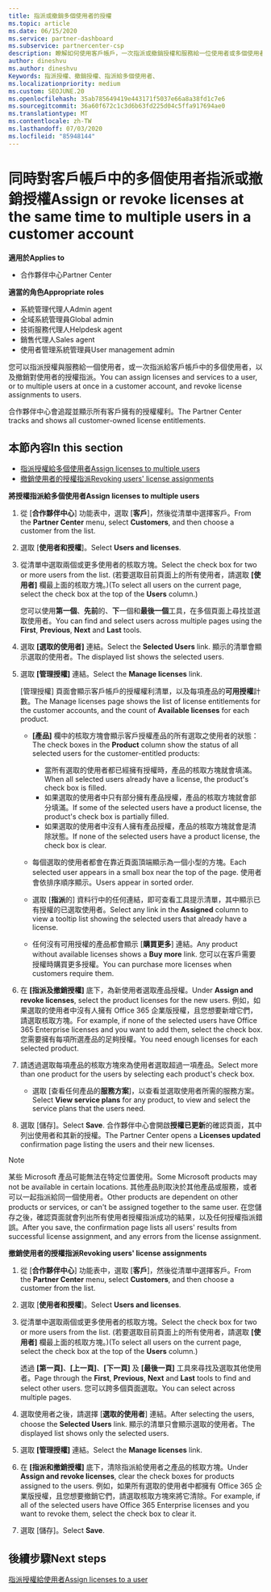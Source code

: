 ```yaml
---
title: 指派或撤銷多個使用者的授權
ms.topic: article
ms.date: 06/15/2020
ms.service: partner-dashboard
ms.subservice: partnercenter-csp
description: 瞭解如何使用客戶帳戶，一次指派或撤銷授權和服務給一位使用者或多個使用者。
author: dineshvu
ms.author: dineshvu
Keywords: 指派授權、撤銷授權、指派給多個使用者、
ms.localizationpriority: medium
ms.custom: SEOJUNE.20
ms.openlocfilehash: 35ab785649419e443171f5037e66a8a38fd1c7e6
ms.sourcegitcommit: 36a60f672c1c3d6b63fd225d04c5ffa917694ae0
ms.translationtype: MT
ms.contentlocale: zh-TW
ms.lasthandoff: 07/03/2020
ms.locfileid: "85948144"
---
```

# <a name="assign-or-revoke-licenses-at-the-same-time-to-multiple-users-in-a-customer-account"></a><span data-ttu-id="9222d-104">同時對客戶帳戶中的多個使用者指派或撤銷授權</span><span class="sxs-lookup"><span data-stu-id="9222d-104">Assign or revoke licenses at the same time to multiple users in a customer account</span></span>

<span data-ttu-id="9222d-105">**適用於**</span><span class="sxs-lookup"><span data-stu-id="9222d-105">**Applies to**</span></span>

- <span data-ttu-id="9222d-106">合作夥伴中心</span><span class="sxs-lookup"><span data-stu-id="9222d-106">Partner Center</span></span>

<span data-ttu-id="9222d-107">**適當的角色**</span><span class="sxs-lookup"><span data-stu-id="9222d-107">**Appropriate roles**</span></span>

- <span data-ttu-id="9222d-108">系統管理代理人</span><span class="sxs-lookup"><span data-stu-id="9222d-108">Admin agent</span></span>
- <span data-ttu-id="9222d-109">全域系統管理員</span><span class="sxs-lookup"><span data-stu-id="9222d-109">Global admin</span></span>
- <span data-ttu-id="9222d-110">技術服務代理人</span><span class="sxs-lookup"><span data-stu-id="9222d-110">Helpdesk agent</span></span>
- <span data-ttu-id="9222d-111">銷售代理人</span><span class="sxs-lookup"><span data-stu-id="9222d-111">Sales agent</span></span>
- <span data-ttu-id="9222d-112">使用者管理系統管理員</span><span class="sxs-lookup"><span data-stu-id="9222d-112">User management admin</span></span>

<span data-ttu-id="9222d-113">您可以指派授權與服務給一個使用者，或一次指派給客戶帳戶中的多個使用者，以及撤銷對使用者的授權指派。</span><span class="sxs-lookup"><span data-stu-id="9222d-113">You can assign licenses and services to a user, or to multiple users at once in a customer account, and revoke license assignments to users.</span></span>

<span data-ttu-id="9222d-114">合作夥伴中心會追蹤並顯示所有客戶擁有的授權權利。</span><span class="sxs-lookup"><span data-stu-id="9222d-114">The Partner Center tracks and shows all customer-owned license entitlements.</span></span>

## <a name="in-this-section"></a><span data-ttu-id="9222d-115">本節內容</span><span class="sxs-lookup"><span data-stu-id="9222d-115">In this section</span></span>


- [<span data-ttu-id="9222d-116">指派授權給多個使用者</span><span class="sxs-lookup"><span data-stu-id="9222d-116">Assign licenses to multiple users</span></span>](#assign-licenses-to-groups)
- [<span data-ttu-id="9222d-117">撤銷使用者的授權指派</span><span class="sxs-lookup"><span data-stu-id="9222d-117">Revoking users' license assignments</span></span>](#revoking-licenses)

<a href="" id="assign-licenses-to-groups"></a>
<span data-ttu-id="9222d-118">**將授權指派給多個使用者**</span><span class="sxs-lookup"><span data-stu-id="9222d-118">**Assign licenses to multiple users**</span></span>

1. <span data-ttu-id="9222d-119">從 [**合作夥伴中心**] 功能表中，選取 [**客戶**]，然後從清單中選擇客戶。</span><span class="sxs-lookup"><span data-stu-id="9222d-119">From the **Partner Center** menu, select **Customers**, and then choose a customer from the list.</span></span>

2. <span data-ttu-id="9222d-120">選取 [**使用者和授權**]。</span><span class="sxs-lookup"><span data-stu-id="9222d-120">Select **Users and licenses**.</span></span>

3. <span data-ttu-id="9222d-121">從清單中選取兩個或更多使用者的核取方塊。</span><span class="sxs-lookup"><span data-stu-id="9222d-121">Select the check box for two or more users from the list.</span></span> <span data-ttu-id="9222d-122">(若要選取目前頁面上的所有使用者，請選取 **\[使用者\]** 欄最上面的核取方塊。)</span><span class="sxs-lookup"><span data-stu-id="9222d-122">(To select all users on the current page, select the check box at the top of the **Users** column.)</span></span>

    <span data-ttu-id="9222d-123">您可以使用**第一個**、**先前**的、**下**一個和**最後一個**工具，在多個頁面上尋找並選取使用者。</span><span class="sxs-lookup"><span data-stu-id="9222d-123">You can find and select users across multiple pages using the **First**, **Previous**, **Next** and **Last** tools.</span></span>

4. <span data-ttu-id="9222d-124">選取 **\[選取的使用者\]** 連結。</span><span class="sxs-lookup"><span data-stu-id="9222d-124">Select the **Selected Users** link.</span></span> <span data-ttu-id="9222d-125">顯示的清單會顯示選取的使用者。</span><span class="sxs-lookup"><span data-stu-id="9222d-125">The displayed list shows the selected users.</span></span>

5. <span data-ttu-id="9222d-126">選取 **\[管理授權\]** 連結。</span><span class="sxs-lookup"><span data-stu-id="9222d-126">Select the **Manage licenses** link.</span></span>

    <span data-ttu-id="9222d-127">[管理授權] 頁面會顯示客戶帳戶的授權權利清單，以及每項產品的**可用授權**計數。</span><span class="sxs-lookup"><span data-stu-id="9222d-127">The Manage licenses page shows the list of license entitlements for the customer accounts, and the count of **Available licenses** for each product.</span></span>

    -   <span data-ttu-id="9222d-128">**\[產品\]** 欄中的核取方塊會顯示客戶授權產品的所有選取之使用者的狀態：</span><span class="sxs-lookup"><span data-stu-id="9222d-128">The check boxes in the **Product** column show the status of all selected users for the customer-entitled products:</span></span>

        -   <span data-ttu-id="9222d-129">當所有選取的使用者都已經擁有授權時，產品的核取方塊就會填滿。</span><span class="sxs-lookup"><span data-stu-id="9222d-129">When all selected users already have a license, the product's check box is filled.</span></span>
        -   <span data-ttu-id="9222d-130">如果選取的使用者中只有部分擁有產品授權，產品的核取方塊就會部分填滿。</span><span class="sxs-lookup"><span data-stu-id="9222d-130">If some of the selected users have a product license, the product's check box is partially filled.</span></span>
        -   <span data-ttu-id="9222d-131">如果選取的使用者中沒有人擁有產品授權，產品的核取方塊就會是清除狀態。</span><span class="sxs-lookup"><span data-stu-id="9222d-131">If none of the selected users have a product license, the check box is clear.</span></span>
    -   <span data-ttu-id="9222d-132">每個選取的使用者都會在靠近頁面頂端顯示為一個小型的方塊。</span><span class="sxs-lookup"><span data-stu-id="9222d-132">Each selected user appears in a small box near the top of the page.</span></span> <span data-ttu-id="9222d-133">使用者會依排序順序顯示。</span><span class="sxs-lookup"><span data-stu-id="9222d-133">Users appear in sorted order.</span></span>

    -   <span data-ttu-id="9222d-134">選取 [**指派**的] 資料行中的任何連結，即可查看工具提示清單，其中顯示已有授權的已選取使用者。</span><span class="sxs-lookup"><span data-stu-id="9222d-134">Select any link in the **Assigned** column to view a tooltip list showing the selected users that already have a license.</span></span>

    -   <span data-ttu-id="9222d-135">任何沒有可用授權的產品都會顯示 [**購買更多**] 連結。</span><span class="sxs-lookup"><span data-stu-id="9222d-135">Any product without available licenses shows a **Buy more** link.</span></span> <span data-ttu-id="9222d-136">您可以在客戶需要授權時購買更多授權。</span><span class="sxs-lookup"><span data-stu-id="9222d-136">You can purchase more licenses when customers require them.</span></span>

6.  <span data-ttu-id="9222d-137">在 **\[指派及撤銷授權\]** 底下，為新使用者選取產品授權。</span><span class="sxs-lookup"><span data-stu-id="9222d-137">Under **Assign and revoke licenses**, select the product licenses for the new users.</span></span> <span data-ttu-id="9222d-138">例如，如果選取的使用者中沒有人擁有 Office 365 企業版授權，且您想要新增它們，請選取核取方塊。</span><span class="sxs-lookup"><span data-stu-id="9222d-138">For example, if none of the selected users have Office 365 Enterprise licenses and you want to add them, select the check box.</span></span> <span data-ttu-id="9222d-139">您需要擁有每項所選產品的足夠授權。</span><span class="sxs-lookup"><span data-stu-id="9222d-139">You need enough licenses for each selected product.</span></span>

7. <span data-ttu-id="9222d-140">請透過選取每項產品的核取方塊來為使用者選取超過一項產品。</span><span class="sxs-lookup"><span data-stu-id="9222d-140">Select more than one product for the users by selecting each product's check box.</span></span>
    -   <span data-ttu-id="9222d-141">選取 [查看任何產品的**服務方案**]，以查看並選取使用者所需的服務方案。</span><span class="sxs-lookup"><span data-stu-id="9222d-141">Select **View service plans** for any product, to view and select the service plans that the users need.</span></span>

8. <span data-ttu-id="9222d-142">選取 [儲存]。</span><span class="sxs-lookup"><span data-stu-id="9222d-142">Select **Save**.</span></span> <span data-ttu-id="9222d-143">合作夥伴中心會開啟**授權已更新**的確認頁面，其中列出使用者和其新的授權。</span><span class="sxs-lookup"><span data-stu-id="9222d-143">The Partner Center opens a **Licenses updated** confirmation page listing the users and their new licenses.</span></span>

>[!NOTE]
><span data-ttu-id="9222d-144">某些 Microsoft 產品可能無法在特定位置使用。</span><span class="sxs-lookup"><span data-stu-id="9222d-144">Some Microsoft products may not be available in certain locations.</span></span> <span data-ttu-id="9222d-145">其他產品則取決於其他產品或服務，或者可以一起指派給同一個使用者。</span><span class="sxs-lookup"><span data-stu-id="9222d-145">Other products are dependent on other products or services, or can't be assigned together to the same user.</span></span> <span data-ttu-id="9222d-146">在您儲存之後，確認頁面就會列出所有使用者授權指派成功的結果，以及任何授權指派錯誤。</span><span class="sxs-lookup"><span data-stu-id="9222d-146">After you save, the confirmation page lists all users' results from successful license assignment, and any errors from the license assignment.</span></span>


<a href="" id="revoking-licenses"></a>
<span data-ttu-id="9222d-147">**撤銷使用者的授權指派**</span><span class="sxs-lookup"><span data-stu-id="9222d-147">**Revoking users' license assignments**</span></span>

1. <span data-ttu-id="9222d-148">從 [**合作夥伴中心**] 功能表中，選取 [**客戶**]，然後從清單中選擇客戶。</span><span class="sxs-lookup"><span data-stu-id="9222d-148">From the **Partner Center** menu, select **Customers**, and then choose a customer from the list.</span></span>

2. <span data-ttu-id="9222d-149">選取 [**使用者和授權**]。</span><span class="sxs-lookup"><span data-stu-id="9222d-149">Select **Users and licenses**.</span></span>

3. <span data-ttu-id="9222d-150">從清單中選取兩個或更多使用者的核取方塊。</span><span class="sxs-lookup"><span data-stu-id="9222d-150">Select the check box for two or more users from the list.</span></span> <span data-ttu-id="9222d-151">(若要選取目前頁面上的所有使用者，請選取 **\[使用者\]** 欄最上面的核取方塊。)</span><span class="sxs-lookup"><span data-stu-id="9222d-151">(To select all users on the current page, select the check box at the top of the **Users** column.)</span></span>

    <span data-ttu-id="9222d-152">透過 **\[第一頁\]**、**\[上一頁\]**、**\[下一頁\]** 及 **\[最後一頁\]** 工具來尋找及選取其他使用者。</span><span class="sxs-lookup"><span data-stu-id="9222d-152">Page through the **First**, **Previous**, **Next** and **Last** tools to find and select other users.</span></span> <span data-ttu-id="9222d-153">您可以跨多個頁面選取。</span><span class="sxs-lookup"><span data-stu-id="9222d-153">You can select across multiple pages.</span></span>

4. <span data-ttu-id="9222d-154">選取使用者之後，請選擇 [**選取的使用者**] 連結。</span><span class="sxs-lookup"><span data-stu-id="9222d-154">After selecting the users, choose the **Selected Users** link.</span></span> <span data-ttu-id="9222d-155">顯示的清單只會顯示選取的使用者。</span><span class="sxs-lookup"><span data-stu-id="9222d-155">The displayed list shows only the selected users.</span></span>

5. <span data-ttu-id="9222d-156">選取 **\[管理授權\]** 連結。</span><span class="sxs-lookup"><span data-stu-id="9222d-156">Select the **Manage licenses** link.</span></span>

6. <span data-ttu-id="9222d-157">在 **[指派和撤銷授權]** 底下，清除指派給使用者之產品的核取方塊。</span><span class="sxs-lookup"><span data-stu-id="9222d-157">Under **Assign and revoke licenses**, clear the check boxes for products assigned to the users.</span></span> <span data-ttu-id="9222d-158">例如，如果所有選取的使用者中都擁有 Office 365 企業版授權，且您想要撤銷它們，請選取核取方塊來將它清除。</span><span class="sxs-lookup"><span data-stu-id="9222d-158">For example, if all of the selected users have Office 365 Enterprise licenses and you want to revoke them, select the check box to clear it.</span></span>

7. <span data-ttu-id="9222d-159">選取 [儲存]。</span><span class="sxs-lookup"><span data-stu-id="9222d-159">Select **Save**.</span></span>

## <a name="next-steps"></a><span data-ttu-id="9222d-160">後續步驟</span><span class="sxs-lookup"><span data-stu-id="9222d-160">Next steps</span></span>

[<span data-ttu-id="9222d-161">指派授權給使用者</span><span class="sxs-lookup"><span data-stu-id="9222d-161">Assign licenses to a user</span></span>](assign-licenses-to-users.md)